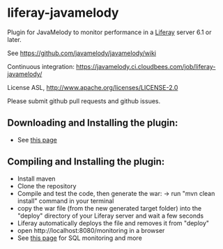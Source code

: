 liferay-javamelody
=========================

Plugin for JavaMelody to monitor performance in a [Liferay](http://www.liferay.com/) server 6.1 or later.

See https://github.com/javamelody/javamelody/wiki

Continuous integration: https://javamelody.ci.cloudbees.com/job/liferay-javamelody/

License ASL, http://www.apache.org/licenses/LICENSE-2.0

Please submit github pull requests and github issues.


Downloading and Installing the plugin:
---------------------------------------
 - See [this page](https://github.com/javamelody/javamelody/wiki/LiferayPlugin)


Compiling and Installing the plugin:
---------------------------------------
 - Install maven
 - Clone the repository
 - Compile and test the code, then generate the war:
	-> run "mvn clean install" command in your terminal
 - copy the war file (from the new generated target folder) into the "deploy" directory of your Liferay server and wait a few seconds
 - Liferay automatically deploys the file and removes it from "deploy" 
 - open http://localhost:8080/monitoring in a browser
 - See [this page](https://github.com/javamelody/javamelody/wiki/LiferayPlugin) for SQL monitoring and more
